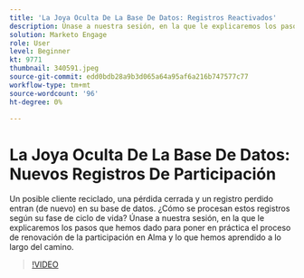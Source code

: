 ```yaml
---
title: 'La Joya Oculta De La Base De Datos: Registros Reactivados'
description: Únase a nuestra sesión, en la que le explicaremos los pasos que hemos dado para poner en práctica el proceso de renovación de la participación en Alma y lo que hemos aprendido a lo largo del camino.
solution: Marketo Engage
role: User
level: Beginner
kt: 9771
thumbnail: 340591.jpeg
source-git-commit: edd0bdb28a9b3d065a64a95af6a216b747577c77
workflow-type: tm+mt
source-wordcount: '96'
ht-degree: 0%

---
```


# La Joya Oculta De La Base De Datos: Nuevos Registros De Participación

Un posible cliente reciclado, una pérdida cerrada y un registro perdido entran (de nuevo) en su base de datos. ¿Cómo se procesan estos registros según su fase de ciclo de vida? Únase a nuestra sesión, en la que le explicaremos los pasos que hemos dado para poner en práctica el proceso de renovación de la participación en Alma y lo que hemos aprendido a lo largo del camino.

>[!VIDEO](https://video.tv.adobe.com/v/340591/?quality=12&learn=on)
